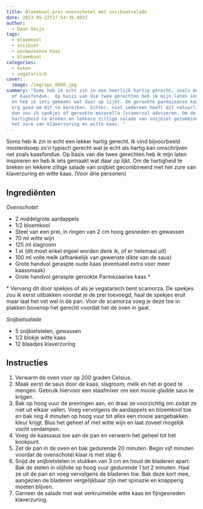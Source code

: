 ```yaml
---
title: Bloemkool-prei ovenschotel met snijbietsalade
date: 2023-05-22T17:54:35.493Z
author:
  - Daan Geijs
tags:
  - bloemkool
  - snijbiet
  - parmazaanse kaas
  - bloemkool
categories:
  - koken
  - vegatarisch
cover:
  image: /img/apc_0009.jpg
summary: "Soms heb ik echt zin in een heerlijk hartig gerecht, zoals mosterdsoep
  of kaasfondue.  Op basis van die twee gerechten heb ik mijn laten inspireren
  en heb ik iets gemaakt wat daar op lijkt. De gerookte parmazaanse kaas hielp
  erg goed om dit te bereiken. Echter, niet iedereen heeft dit natuurlijk, dus
  dan zou ik spekjes of gerookte mozarella (scamorza) adviseren. Om de
  hartigheid te breken en lekkere ziltige salade van snijbiet gecombineerd met
  het zure van klaverzuring en witte kaas. "
---
```

Soms heb ik zin in echt een lekker hartig gerecht. Ik vind bijvoorbeeld mosterdsoep zo'n typisch gerecht wat je echt als hartig kan omschrijven net zoals kaasfondue. Op basis van die twee gerechten heb ik mijn laten inspireren en heb ik iets gemaakt wat daar op lijkt.  Om de hartigheid te breken en lekkere ziltige salade van snijbiet gecombineerd met het zure van klaverzuring en witte kaas.
(V﻿oor drie personen)

## Ingrediënten

*Ovenschotel:*

* 2 middelgrote aardappels
* 1/2 bloemkool
* Steel van een prei, in ringen van 2 cm hoog gesneden en gewassen
* 70 ml witte wijn
* 125 ml slagroom   
* 1 ei (dit moet enkel eigeel worden denk ik, of er helemaal uit)
* 100 ml volle melk (afhankelijk van gewenste dikte van de saus)
* Grote handvol geraspte oude kaas (eventueel extra voor meer kaassmaak)
* Grote handvol geraspte gerookte Parmezaanse kaas *

\* Vervang dit door spekjes of als je vegatarisch bent scamorza. De spekjes zou ik eerst uitbakken voordat je de prei toevoegd, haal de spekjes eruit maar laat het vet wel in de pan. Voor de scamorza voeg je deze toe in plakken bovenop het gerecht voordat het de oven in gaat. 

*Snijbietsalade*

* 5 snijbietstelen, gewassen
* 1/2 blokje witte kaas
* 12 blaadjes klaverzuring

## Instructies

1. Verwarm de oven voor op 200 graden Celsius.
2. Maak eerst de saus door de kaas, slagroom, melk en het ei goed te mengen. Gebruik hiervoor een staafmixer om een mooie gladde saus te krijgen.
3. Bak op hoog vuur de preiringen aan, en draai ze voorzichtig om zodat ze niet uit elkaar vallen. Voeg vervolgens de aardappels en bloemkool toe en bak nog 4 minuten op hoog vuur tot alles een mooie aangebakken kleur krijgt. Blus het geheel af met witte wijn en laat zoveel mogelijk vocht verdampen.
4. Voeg de kaassaus toe aan de pan en verwarm het geheel tot het kookpunt.
5. Zet de pan in de oven en bak gedurende 20 minuten. Begin vijf minuten voordat de ovenschotel klaar is met stap 6.
6. Snijd de snijbietstelen in stukken van 3 cm en houd de bladeren apart. Bak de stelen in olijfolie op hoog vuur gedurende 1 tot 2 minuten. Haal ze uit de pan en voeg vervolgens de bladeren toe. Bak deze kort mee, aangezien de bladeren vergelijkbaar zijn met spinazie en knapperig moeten blijven.
7. Garneer de salade met wat verkruimelde witte kaas en fijngesneden klaverzuring.